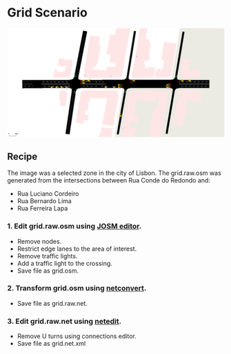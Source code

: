 # Grid Scenario

![alt text](pics/grid.png)

## Recipe

The image was a selected zone in the city of Lisbon. The grid.raw.osm was generated from the intersections between Rua Conde do Redondo and:

- Rua Luciano Cordeiro
- Rua Bernardo Lima
- Rua Ferreira Lapa

### 1. Edit grid.raw.osm using [JOSM editor](https://josm.openstreetmap.de/).

- Remove nodes.
- Restrict edge lanes to the area of interest.
- Remove traffic lights.
- Add a traffic light to the crossing.
- Save file as grid.osm.

### 2. Transform grid.osm using [netconvert](http://sumo.sourceforge.net/userdoc/NETCONVERT.html).

- Save file as grid.raw.net.

### 3. Edit grid.raw.net using [netedit](https://sumo.dlr.de/docs/NETEDIT.html).

- Remove U turns using connections editor.
- Save file as grid.net.xml

